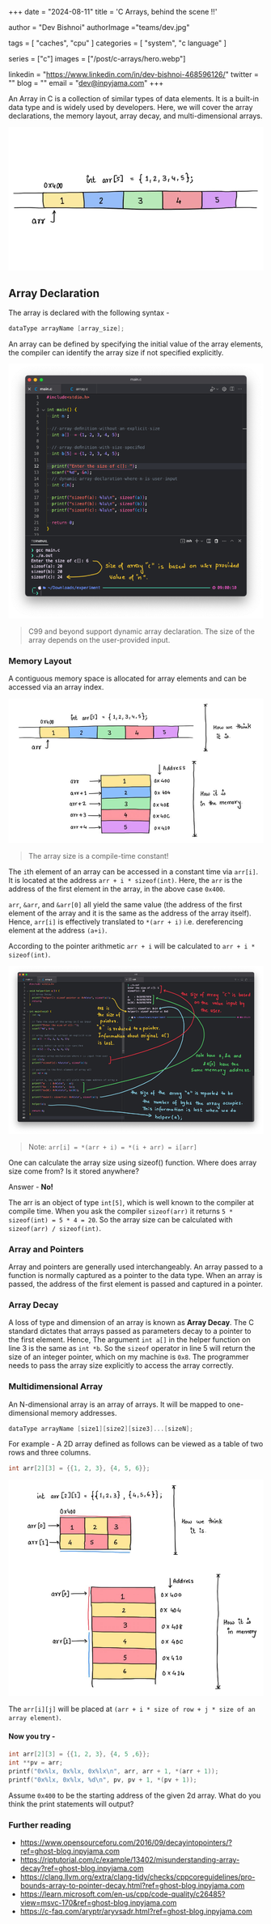 +++
date  = "2024-08-11"
title = 'C Arrays, behind the scene !!'

author = "Dev Bishnoi"
authorImage ="teams/dev.jpg"

tags = [
    "caches", "cpu"
]
categories = [
    "system", "c language"
]

series = ["c"]
images = ["/post/c-arrays/hero.webp"]

linkedin = "https://www.linkedin.com/in/dev-bishnoi-468596126/"
twitter = ""
blog = ""
email = "dev@inpyjama.com"
+++

An Array in C is a collection of similar types of data elements. It is a built-in data type and is widely used by developers. Here, we will cover the array declarations, the memory layout, array decay, and multi-dimensional arrays.

<!--more-->

![](hero.webp)

## Array Declaration

The array is declared with the following syntax -

```c
dataType arrayName [array_size];
```

An array can be defined by specifying the initial value of the array elements, the compiler can identify the array size if not specified explicitly.

!["Array definitions and declarations."](1.png)

> C99 and beyond support dynamic array declaration. The size of the array depends on the user-provided input.

### Memory Layout

A contiguous memory space is allocated for array elements and can be accessed via an array index.

!["Memory layout"](2.jpg)

> The array size is a compile-time constant!

The `i`th element of an array can be accessed in a constant time via `arr[i]`. It is located at the address `arr + i * sizeof(int)`. Here, the `arr` is the address of the first element in the array, in the above case `0x400`.

`arr`, `&arr`, and `&arr[0]` all yield the same value (the address of the first element of the array and it is the same as the address of the array itself). Hence, `arr[i]` is effectively translated to `*(arr + i)` i.e. dereferencing element at the address `(a+i)`.

According to the pointer arithmetic `arr + i` will be calculated to `arr + i * sizeof(int)`.

!["arrays.c"](3.png)

> Note: `arr[i] = *(arr + i) = *(i + arr) = i[arr]`

One can calculate the array size using sizeof() function. Where does array size come from? Is it stored anywhere?

Answer - **No!**

The arr is an object of type `int[5]`, which is well known to the compiler at compile time. When you ask the compiler `sizeof(arr)` it returns `5 * sizeof(int) = 5 * 4 = 20`. So the array size can be calculated with `sizeof(arr) / sizeof(int)`.

### Array and Pointers

Array and pointers are generally used interchangeably. An array passed to a function is normally captured as a pointer to the data type. When an array is passed, the address of the first element is passed and captured in a pointer.

### Array Decay
A loss of type and dimension of an array is known as **Array Decay**. The C standard dictates that arrays passed as parameters decay to a pointer to the first element. Hence, The argument `int a[]` in the helper function on line 3 is the same as `int *b`. So the `sizeof` operator in line 5 will return the size of an integer pointer, which on my machine is `0x8`. The programmer needs to pass the array size explicitly to access the array correctly.

### Multidimensional Array
An N-dimensional array is an array of arrays. It will be mapped to one-dimensional memory addresses.

```c
dataType arrayName [size1][size2][size3]...[sizeN];
```

For example - A 2D array defined as follows can be viewed as a table of two rows and three columns.

```c
int arr[2][3] = {{1, 2, 3}, {4, 5, 6}};
```

!["arrays.c"](4.jpg)

The `arr[i][j]` will be placed at `(arr + i * size of row + j * size of an array element)`.

#### Now you try -

```c
int arr[2][3] = {{1, 2, 3}, {4, 5 ,6}};
int **pv = arr;
printf("0x%lx, 0x%lx, 0x%lx\n", arr, arr + 1, *(arr + 1));
printf("0x%lx, 0x%lx, %d\n", pv, pv + 1, *(pv + 1));
```

Assume `0x400` to be the starting address of the given 2d array. What do you think the print statements will output?

### Further reading
- https://www.opensourceforu.com/2016/09/decayintopointers/?ref=ghost-blog.inpyjama.com
- https://riptutorial.com/c/example/13402/misunderstanding-array-decay?ref=ghost-blog.inpyjama.com
- https://clang.llvm.org/extra/clang-tidy/checks/cppcoreguidelines/pro-bounds-array-to-pointer-decay.html?ref=ghost-blog.inpyjama.com
- https://learn.microsoft.com/en-us/cpp/code-quality/c26485?view=msvc-170&ref=ghost-blog.inpyjama.com
- https://c-faq.com/aryptr/aryvsadr.html?ref=ghost-blog.inpyjama.com
